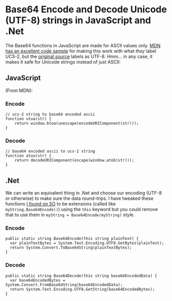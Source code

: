 # Base64 Encode and Decode Unicode (UTF-8) strings in JavaScript and .Net

The Base64 functions in JavaScript are made for ASCII values only. [MDN has an excellent code sample][MDN] for making this work with what *they* label UCS-2, but the [original source][source] labels as UTF-8. Hmm... in any case, it makes it safe for Unicode strings instead of just ASCII:

## JavaScript

(From MDN):

### Encode

	// ucs-2 string to base64 encoded ascii
	function utoa(str) {
		return window.btoa(unescape(encodeURIComponent(str)));
	}

### Decode

	// base64 encoded ascii to ucs-2 string
	function atou(str) {
		return decodeURIComponent(escape(window.atob(str)));
	}


## .Net

We can write an equivalent thing in .Net and choose our encoding (UTF-8 or otherwise) to make sure the data round-trips. I have tweaked these functions [I found on SO][SO] to be extensions (called like `myString.Base64Encode()`) using the `this` keyword but you could remove that to use them in `myString = Base64Encode(myString)` style.

### Encode

	public static string Base64Encode(this string plainText) {
	  var plainTextBytes = System.Text.Encoding.UTF8.GetBytes(plainText);
	  return System.Convert.ToBase64String(plainTextBytes);
	}

### Decode

	public static string Base64Decode(this string base64EncodedData) {
	  var base64EncodedBytes = System.Convert.FromBase64String(base64EncodedData);
	  return System.Text.Encoding.UTF8.GetString(base64EncodedBytes);
	}

[MDN]: https://developer.mozilla.org/en-US/docs/Web/API/WindowOrWorkerGlobalScope/btoa#Unicode_Strings
[source]: http://ecmanaut.blogspot.co.uk/2006/07/encoding-decoding-utf8-in-javascript.html
[SO]: https://stackoverflow.com/a/11743162/1761974